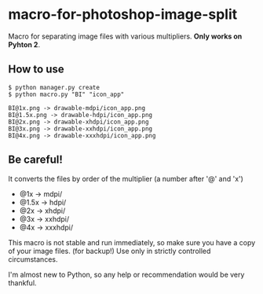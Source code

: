 # macro-for-photoshop-image-split

Macro for separating image files with various multipliers.
**Only works on Pyhton 2**.

## How to use

```
$ python manager.py create
$ python macro.py "BI" "icon_app"

BI@1x.png -> drawable-mdpi/icon_app.png
BI@1.5x.png -> drawable-hdpi/icon_app.png
BI@2x.png -> drawable-xhdpi/icon_app.png
BI@3x.png -> drawable-xxhdpi/icon_app.png
BI@4x.png -> drawable-xxxhdpi/icon_app.png
```

## Be careful!

It converts the files by order of the multiplier (a number after '@' and 'x')

- @1x -> mdpi/
- @1.5x -> hdpi/
- @2x -> xhdpi/
- @3x -> xxhdpi/
- @4x -> xxxhdpi/

This macro is not stable and run immediately, so make sure you have a copy of your image files. (for backup!)
Use only in strictly controlled circumstances.

I'm almost new to Python, so any help or recommendation would be very thankful.